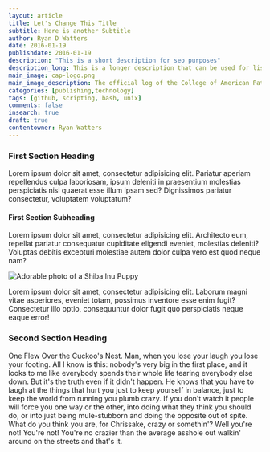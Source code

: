 ```yaml
---
layout: article
title: Let's Change This Title
subtitle: Here is another Subtitle
author: Ryan D Watters
date: 2016-01-19
publishdate: 2016-01-19
description: "This is a short description for seo purposes"
description_long: This is a longer description that can be used for list views or for summaries of longer articles or abstracts of more scientific pieces.
main_image: cap-logo.png
main_image_description: The official log of the College of American Pathologists
categories: [publishing,technology]
tags: [github, scripting, bash, unix]
comments: false
insearch: true
draft: true         
contentowner: Ryan Watters
---
```


### First Section Heading

Lorem ipsum dolor sit amet, consectetur adipisicing elit. Pariatur aperiam repellendus culpa laboriosam, ipsum deleniti in praesentium molestias perspiciatis nisi quaerat esse illum ipsam sed? Dignissimos pariatur consectetur, voluptatem voluptatum?

#### First Section Subheading

Lorem ipsum dolor sit amet, consectetur adipisicing elit. Architecto eum, repellat pariatur consequatur cupiditate eligendi eveniet, molestias deleniti? Voluptas debitis excepturi molestiae autem dolor culpa vero est quod neque nam?

![Adorable photo of a Shiba Inu Puppy](https://ryansportfol.io/assets/images/shiba-inu.jpg)

Lorem ipsum dolor sit amet, consectetur adipisicing elit. Laborum magni vitae asperiores, eveniet totam, possimus inventore esse enim fugit? Consectetur illo optio, consequuntur dolor fugit quo perspiciatis neque eaque error!

### Second Section Heading

One Flew Over the Cuckoo's Nest. Man, when you lose your laugh you lose your footing. All I know is this: nobody's very big in the first place, and it looks to me like everybody spends their whole life tearing everybody else down. But it's the truth even if it didn't happen. He knows that you have to laugh at the things that hurt you just to keep yourself in balance, just to keep the world from running you plumb crazy. If you don't watch it people will force you one way or the other, into doing what they think you should do, or into just being mule-stubborn and doing the opposite out of spite. What do you think you are, for Chrissake, crazy or somethin'? Well you're not! You're not! You're no crazier than the average asshole out walkin' around on the streets and that's it.
